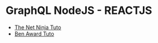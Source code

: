 # GraphQL NodeJS - REACTJS

- [The Net Ninja Tuto](./the-net-ninja)
- [Ben Award Tuto](./ben-reddit)
